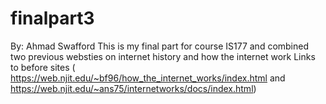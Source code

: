 # finalpart3
By: Ahmad Swafford
This is my final part for course IS177 and combined two previous websties
on internet history and how the internet work
Links to before sites ( https://web.njit.edu/~bf96/how_the_internet_works/index.html and https://web.njit.edu/~ans75/internetworks/docs/index.html)
